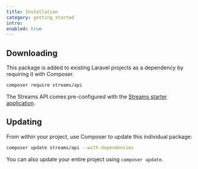 ```yaml
---
title: Installation
category: getting_started
intro:
enabled: true
---
```


## Downloading

This package is added to existing Laravel projects as a dependency by requiring it with Composer.

```bash
composer require streams/api
```

The Streams API comes pre-configured with the [Streams starter application](/docs/installation).

## Updating

From within your project, use Composer to update this individual package:

```bash
composer update streams/api --with-dependencies
```

You can also update your entire project using `composer update`.
